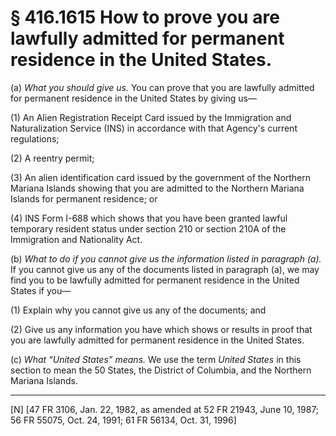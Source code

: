 # § 416.1615   How to prove you are lawfully admitted for permanent residence in the United States.

(a) *What you should give us.* You can prove that you are lawfully admitted for permanent residence in the United States by giving us—


(1) An Alien Registration Receipt Card issued by the Immigration and Naturalization Service (INS) in accordance with that Agency's current regulations;


(2) A reentry permit;


(3) An alien identification card issued by the government of the Northern Mariana Islands showing that you are admitted to the Northern Mariana Islands for permanent residence; or


(4) INS Form I-688 which shows that you have been granted lawful temporary resident status under section 210 or section 210A of the Immigration and Nationality Act.


(b) *What to do if you cannot give us the information listed in paragraph (a).* If you cannot give us any of the documents listed in paragraph (a), we may find you to be lawfully admitted for permanent residence in the United States if you—


(1) Explain why you cannot give us any of the documents; and


(2) Give us any information you have which shows or results in proof that you are lawfully admitted for permanent residence in the United States.


(c) *What “United States” means.* We use the term *United States* in this section to mean the 50 States, the District of Columbia, and the Northern Mariana Islands.



---

[N] [47 FR 3106, Jan. 22, 1982, as amended at 52 FR 21943, June 10, 1987; 56 FR 55075, Oct. 24, 1991; 61 FR 56134, Oct. 31, 1996]




